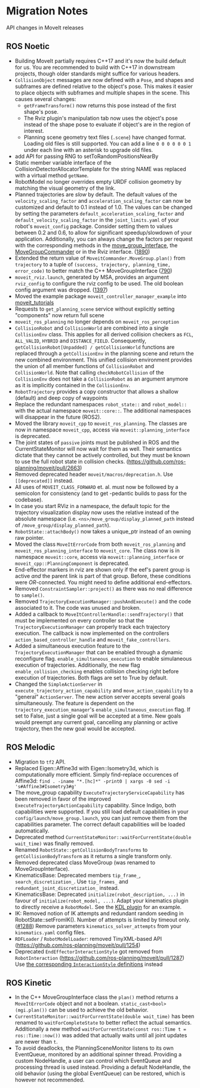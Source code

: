 # Migration Notes

API changes in MoveIt releases

## ROS Noetic
- Building MoveIt partially requires C++17 and it's now the build default for us. You are recommended to build with C++17 in downstream projects, though older standards might suffice for various headers.
- `CollisionObject` messages are now defined with a `Pose`, and shapes and subframes are defined relative to the object's pose. This makes it easier to place objects with subframes and multiple shapes in the scene. This causes several changes:
    - `getFrameTransform()` now returns this pose instead of the first shape's pose.
    - The Rviz plugin's manipulation tab now uses the object's pose instead of the shape pose to evaluate if object's are in the region of interest.
    - Planning scene geometry text files (`.scene`) have changed format. Loading old files is still supported. You can add a line `0 0 0 0 0 0 1` under each line with an asterisk to upgrade old files.
- add API for passing RNG to setToRandomPositionsNearBy
- Static member variable interface of the CollisionDetectorAllocatorTemplate for the string NAME was replaced with a virtual method `getName`.
- RobotModel no longer overrides empty URDF collision geometry by matching the visual geometry of the link.
- Planned trajectories are *slow* by default.
  The default values of the `velocity_scaling_factor` and `acceleration_scaling_factor` can now be customized and default to 0.1 instead of 1.0.
  The values can be changed by setting the parameters `default_acceleration_scaling_factor` and `default_velocity_scaling_factor` in the `joint_limits.yaml` of your robot's `moveit_config` package.
  Consider setting them to values between 0.2 and 0.6, to allow for significant speedup/slowdown of your application.
  Additionally, you can always change the factors per request with the corresponding methods in the [move_group_interface](http://docs.ros.org/melodic/api/moveit_ros_planning_interface/html/classmoveit_1_1planning__interface_1_1MoveGroupInterface.html#a3e2bd2edccca8aa49a6bec9d039d5bf3), the [MoveGroupCommander](http://docs.ros.org/melodic/api/moveit_commander/html/classmoveit__commander_1_1move__group_1_1MoveGroupCommander.html#a7706effa66a0847496de477cf219a562) or in the Rviz interface. ([1890](https://github.com/ros-planning/moveit/pull/1890))
- Extended the return value of `MoveitCommander.MoveGroup.plan()` from `trajectory` to a tuple of `(success, trajectory, planning_time, error_code)` to better match the C++ MoveGroupInterface ([790](https://github.com/ros-planning/moveit/pull/790/))
- `moveit_rviz.launch`, generated by MSA, provides an argument `rviz_config` to configure the rviz config to be used. The old boolean config argument was dropped. ([1397](https://github.com/ros-planning/moveit/pull/1397))
- Moved the example package `moveit_controller_manager_example` into [moveit_tutorials](https://github.com/ros-planning/moveit_tutorials)
- Requests to `get_planning_scene` service without explicitly setting "components" now return full scene
- `moveit_ros_planning` no longer depends on `moveit_ros_perception`
- `CollisionRobot` and `CollisionWorld` are combined into a single `CollisionEnv` class. This applies for all derived collision checkers as `FCL`, `ALL_VALID`, `HYBRID` and `DISTANCE_FIELD`. Consequently, `getCollisionRobot[Unpadded] / getCollisionWorld` functions are replaced through a `getCollisionEnv` in the planning scene and return the new combined environment. This unified collision environment provides the union of all member functions of `CollisionRobot` and `CollisionWorld`. Note that calling `checkRobotCollision` of the `CollisionEnv` does not take a `CollisionRobot` as an argument anymore as it is implicitly contained in the `CollisionEnv`.
- `RobotTrajectory` provides a copy constructor that allows a shallow (default) and deep copy of waypoints
- Replace the redundant namespaces `robot_state::` and `robot_model::` with the actual namespace `moveit::core::`. The additional namespaces will disappear in the future (ROS2).
- Moved the library `moveit_cpp` to `moveit_ros_planning`. The classes are now in namespace `moveit_cpp`, access via `moveit::planning_interface` is deprecated.
- The joint states of `passive` joints must be published in ROS and the CurrentStateMonitor will now wait for them as well. Their semantics dictate that they cannot be actively controlled, but they must be known to use the full robot state in collision checks. (https://github.com/ros-planning/moveit/pull/2663)
- Removed deprecated header `moveit/macros/deprecation.h`. Use `[[deprecated]]` instead.
- All uses of `MOVEIT_CLASS_FORWARD` et. al. must now be followed by a semicolon for consistency (and to get -pedantic builds to pass for the codebase).
- In case you start RViz in a namespace, the default topic for the trajectory visualization display now uses the relative instead of the absolute namespace (i.e. `<ns>/move_group/display_planned_path` instead of `/move_group/display_planned_path`).
- `RobotState::attachBody()` now takes a unique_ptr instead of an owning raw pointer.
- Moved the class `MoveItErrorCode` from both `moveit_ros_planning` and `moveit_ros_planning_interface` to `moveit_core`. The class now is in namespace `moveit::core`, access via `moveit::planning_interface` or `moveit_cpp::PlanningComponent` is deprecated.
- End-effector markers in rviz are shown only if the eef's parent group is active _and_ the parent link is part of that group. Before, these conditions were _OR_-connected.
  You might need to define additional end-effectors.
- Removed `ConstraintSampler::project()` as there was no real difference to `sample()`.
- Removed `TrajectoryExecutionManager::pushAndExecute()` and the code associated to it. The code was unused and broken.
- Added a callback to `MoveItControllerHandle::sendTrajectory()` that must be implemented on every controller so that the `TrajectoryExecutionManager` can properly track each trajectory execution. The callback is now implemented on the controllers `action_based_controller_handle` and `moveit_fake_controllers`.
- Added a simultaneous execution feature to the `TrajectoryExecutionManager` that can be enabled through a dynamic reconfigure flag. `enable_simultaneous_execution` to enable simulaneous execution of trajectories. Additionally, the new flag `enable_collision_checking` enables collision checking right before execution of trajectories. Both flags are set to True by default.
- Changed the `SimpleActionServer` in `execute_trajectory_action_capability` and `move_action_capability` to a "general" `ActionServer`. The new action server accepts several goals simultaneously. The feature is dependent on the `trajectory_execution_manager`'s `enable_simultaneous_execution` flag. If set to False, just a single goal will be accepted at a time. New goals would preempt any current goal, cancelling any planning or active trajectory, then the new goal would be accepted.

## ROS Melodic

- Migration to ``tf2`` API.
- Replaced Eigen::Affine3d with Eigen::Isometry3d, which is computationally more efficient.
  Simply find-replace occurences of Affine3d:
  ``find . -iname "*.[hc]*" -print0 | xargs -0 sed -i 's#Affine3#Isometry3#g'``
- The move_group capability ``ExecuteTrajectoryServiceCapability`` has been removed in favor of the improved ``ExecuteTrajectoryActionCapability`` capability. Since Indigo, both capabilities were supported. If you still load default capabilities in your ``config/launch/move_group.launch``, you can just remove them from the capabilities parameter. The correct default capabilities will be loaded automatically.
- Deprecated method ``CurrentStateMonitor::waitForCurrentState(double wait_time)`` was finally removed.
- Renamed ``RobotState::getCollisionBodyTransforms`` to ``getCollisionBodyTransform`` as it returns a single transform only.
- Removed deprecated class MoveGroup (was renamed to MoveGroupInterface).
- KinematicsBase: Deprecated members `tip_frame_`, `search_discretization_`.
  Use `tip_frames_` and `redundant_joint_discretization_` instead.
- KinematicsBase: Deprecated `initialize(robot_description, ...)` in favour of `initialize(robot_model, ...)`.
  Adapt your kinematics plugin to directly receive a `RobotModel`. See the [KDL plugin](https://github.com/ros-planning/moveit/tree/melodic-devel/moveit_kinematics/kdl_kinematics_plugin) for an example.
- IK: Removed notion of IK attempts and redundant random seeding in RobotState::setFromIK(). Number of attempts is limited by timeout only. ([#1288](https://github.com/ros-planning/moveit/pull/1288))
  Remove parameters `kinematics_solver_attempts` from your `kinematics.yaml` config files.
- ``RDFLoader`` / ``RobotModelLoader``: removed TinyXML-based API (https://github.com/ros-planning/moveit/pull/1254)
- Deprecated `EndEffectorInteractionStyle` got removed from `RobotInteraction` (https://github.com/ros-planning/moveit/pull/1287)
  Use [the corresponding `InteractionStyle` definitions](https://github.com/ros-planning/moveit/pull/1287/files#diff-24e57a8ea7f2f2d8a63cfc31580d09ddL240) instead

## ROS Kinetic

- In the C++ MoveGroupInterface class the ``plan()`` method returns a ``MoveItErrorCode`` object and not a boolean.
  `static_cast<bool>(mgi.plan())` can be used to achieve the old behavior.
- ``CurrentStateMonitor::waitForCurrentState(double wait_time)`` has been renamed to ``waitForCompleteState`` to better reflect the actual semantics. Additionally a new method ``waitForCurrentState(const ros::Time t = ros::Time::now())`` was added that actually waits until all joint updates are newer than ``t``.
- To avoid deadlocks, the PlanningSceneMonitor listens to its own EventQueue, monitored by an additional spinner thread.
  Providing a custom NodeHandle, a user can control which EventQueue and processing thread is used instead.
  Providing a default NodeHandle, the old behavior (using the global EventQueue) can be restored, which is however not recommended.
